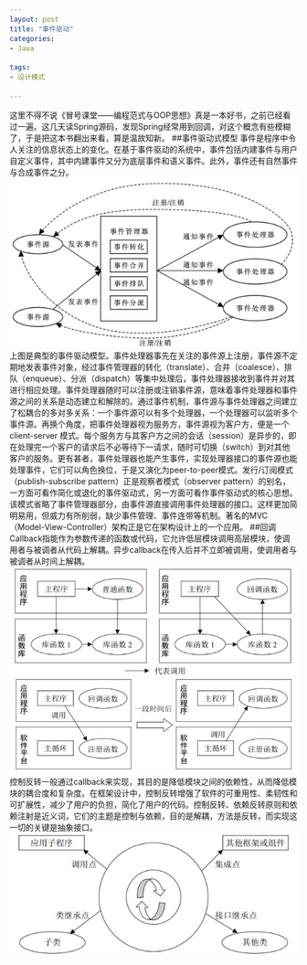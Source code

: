 ```yaml
---
layout: post
title: "事件驱动"
categories:
- Java

tags:
- 设计模式

---
```

这里不得不说《冒号课堂——编程范式与OOP思想》真是一本好书，之前已经看过一遍。这几天读Spring源码，发现Spring经常用到回调，对这个概念有些模糊了，于是把这本书翻出来看，算是温故知新。
##事件驱动式模型
事件是程序中令人关注的信息状态上的变化。在基于事件驱动的系统中，事件包括内建事件与用户自定义事件，其中内建事件又分为底层事件和语义事件。此外，事件还有自然事件与合成事件之分。  
![事件驱动式模型](/assets/images/shijianqudong.jpg "事件驱动式模型")  
上图是典型的事件驱动模型。事件处理器事先在关注的事件源上注册，事件源不定期地发表事件对象，经过事件管理器的转化（translate）、合并（coalesce）、排队（enqueue）、分派（dispatch）等集中处理后，事件处理器接收到事件并对其进行相应处理。事件处理器随时可以注册或注销事件源，意味着事件处理器和事件源之间的关系是动态建立和解除的。通过事件机制，事件源与事件处理器之间建立了松耦合的多对多关系：一个事件源可以有多个处理器，一个处理器可以监听多个事件源。再换个角度，把事件处理器视为服务方，事件源视为客户方，便是一个client-server 模式。每个服务方与其客户方之间的会话（session）是异步的，即在处理完一个客户的请求后不必等待下一请求，随时可切换（switch）到对其他客户的服务。更有甚者，事件处理器也能产生事件，实现处理器接口的事件源也能处理事件，它们可以角色换位，于是又演化为peer-to-peer模式。发行/订阅模式（publish-subscribe pattern）正是观察者模式（observer pattern）的别名，一方面可看作简化或退化的事件驱动式，另一方面可看作事件驱动式的核心思想。该模式省略了事件管理器部分，由事件源直接调用事件处理器的接口。这样更加简明易用，但威力有所削弱，缺少事件管理、事件连带等机制。著名的MVC（Model-View-Controller）架构正是它在架构设计上的一个应用。
##回调
Callback指能作为参数传递的函数或代码，它允许低层模块调用高层模块，使调用者与被调者从代码上解耦。异步callback在传入后并不立即被调用，使调用者与被调者从时间上解耦。  
![回调函数](/assets/images/huidiaohanshu.jpg "普通函数与回调函数的区别")   
![异步回调](/assets/images/yibuhuidiao.jpg "异步回调")  
控制反转一般通过callback来实现，其目的是降低模块之间的依赖性，从而降低模块的耦合度和复杂度。在框架设计中，控制反转增强了软件的可重用性、柔韧性和可扩展性，减少了用户的负担，简化了用户的代码。控制反转、依赖反转原则和依赖注射是近义词，它们的主题是控制与依赖，目的是解耦，方法是反转，而实现这一切的关键是抽象接口。  
![框架的IOC机制](/assets/images/ioc.jpg "框架的IOC机制") 


